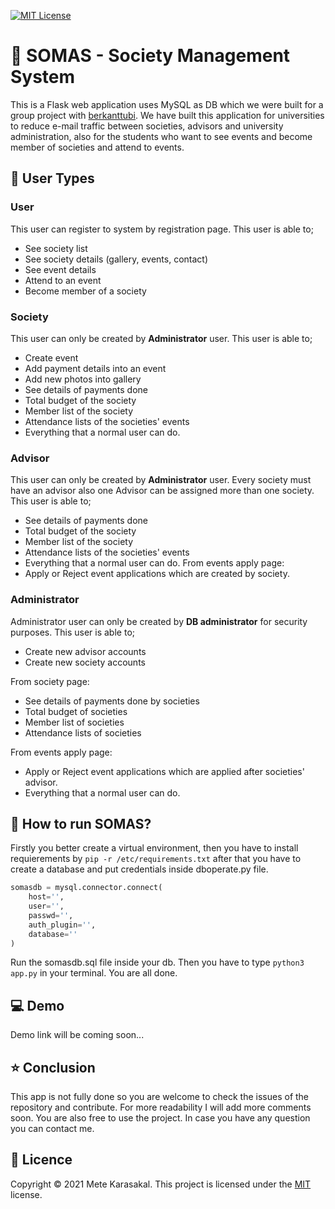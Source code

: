 [![MIT License](https://img.shields.io/github/license/digitalocean/nginxconfig.io.svg?color=blue)](https://github.com/patern0ster/SOMAS-Society-Management-System/blob/master/LICENSE.md)
# :school: SOMAS - Society Management System
This is a Flask web application uses MySQL as DB which we were built for a group project with [berkanttubi](https://github.com/berkanttubi). We have built this application for universities to reduce e-mail traffic between societies, advisors and university administration, also for the students who want to see events and become member of societies and attend to events.
## :man: User Types
### User
This user can register to system by registration page. This user is able to;
- See society list
- See society details (gallery, events, contact)
- See event details
- Attend to an event
- Become member of a society
### Society
This user can only be created by **Administrator** user. This user is able to;
- Create event
- Add payment details into an event
- Add new photos into gallery
- See details of payments done
- Total budget of the society
- Member list of the society
- Attendance lists of the societies' events
- Everything that a normal user can do.
### Advisor
This user can only be created by **Administrator** user. Every society must have an advisor also one Advisor can be assigned more than one society. This user is able to;
- See details of payments done
- Total budget of the society
- Member list of the society
- Attendance lists of the societies' events
- Everything that a normal user can do.
From events apply page:
- Apply or Reject event applications which are created by society.
### Administrator
Administrator user can only be created by **DB administrator** for security purposes. This user is able to;
- Create new advisor accounts
- Create new society accounts  

From society page:
- See details of payments done by societies
- Total budget of societies
- Member list of societies
- Attendance lists of societies

From events apply page:
- Apply or Reject event applications which are applied after societies' advisor.
- Everything that a normal user can do.
## 🚀 How to run SOMAS?
Firstly you better create a virtual environment, then you have to install requierements by ```pip -r /etc/requirements.txt``` after that you have to create a database and put credentials inside dboperate.py file.
```python
somasdb = mysql.connector.connect(
    host='',
    user='',
    passwd='',
    auth_plugin='',
    database=''
)
```
Run the somasdb.sql file inside your db. Then you have to type ```python3 app.py``` in your terminal. You are all done.  
## :computer: Demo
Demo link will be coming soon...
## ⭐️ Conclusion
This app is not fully done so you are welcome to check the issues of the repository and contribute. For more readability I will add more comments soon. You are also free to use the project. In case you have any question you can contact me. 
## 📝 Licence
Copyright © 2021 Mete Karasakal.
This project is licensed under the [MIT](https://github.com/patern0ster/SOMAS-Society-Management-System/blob/master/LICENSE.md) license.